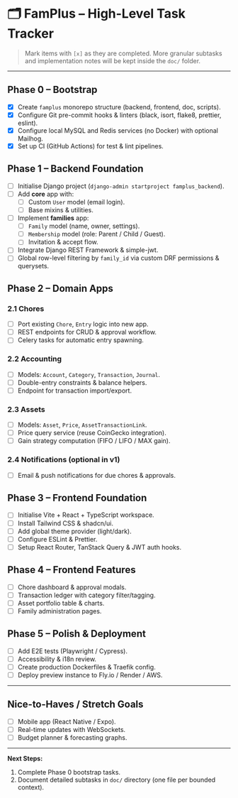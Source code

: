 # 🗂️ FamPlus – High-Level Task Tracker

> Mark items with `[x]` as they are completed.  More granular subtasks and implementation notes will be kept inside the `doc/` folder.

---

## Phase 0 – Bootstrap
- [x] Create `famplus` monorepo structure (backend, frontend, doc, scripts).
- [x] Configure Git pre-commit hooks & linters (black, isort, flake8, prettier, eslint).
- [x] Configure local MySQL and Redis services (no Docker) with optional Mailhog.
- [x] Set up CI (GitHub Actions) for test & lint pipelines.

## Phase 1 – Backend Foundation
- [ ] Initialise Django project (`django-admin startproject famplus_backend`).
- [ ] Add **core** app with:
  - [ ] Custom `User` model (email login).
  - [ ] Base mixins & utilities.
- [ ] Implement **families** app:
  - [ ] `Family` model (name, owner, settings).
  - [ ] `Membership` model (role: Parent / Child / Guest).
  - [ ] Invitation & accept flow.
- [ ] Integrate Django REST Framework & simple-jwt.
- [ ] Global row-level filtering by `family_id` via custom DRF permissions & querysets.

## Phase 2 – Domain Apps

### 2.1 Chores
- [ ] Port existing `Chore`, `Entry` logic into new app.
- [ ] REST endpoints for CRUD & approval workflow.
- [ ] Celery tasks for automatic entry spawning.

### 2.2 Accounting
- [ ] Models: `Account`, `Category`, `Transaction`, `Journal`.
- [ ] Double-entry constraints & balance helpers.
- [ ] Endpoint for transaction import/export.

### 2.3 Assets
- [ ] Models: `Asset`, `Price`, `AssetTransactionLink`.
- [ ] Price query service (reuse CoinGecko integration).
- [ ] Gain strategy computation (FIFO / LIFO / MAX gain).

### 2.4 Notifications (optional in v1)
- [ ] Email & push notifications for due chores & approvals.

## Phase 3 – Frontend Foundation
- [ ] Initialise Vite + React + TypeScript workspace.
- [ ] Install Tailwind CSS & shadcn/ui.
- [ ] Add global theme provider (light/dark).
- [ ] Configure ESLint & Prettier.
- [ ] Setup React Router, TanStack Query & JWT auth hooks.

## Phase 4 – Frontend Features
- [ ] Chore dashboard & approval modals.
- [ ] Transaction ledger with category filter/tagging.
- [ ] Asset portfolio table & charts.
- [ ] Family administration pages.

## Phase 5 – Polish & Deployment
- [ ] Add E2E tests (Playwright / Cypress).
- [ ] Accessibility & i18n review.
- [ ] Create production Dockerfiles & Traefik config.
- [ ] Deploy preview instance to Fly.io / Render / AWS.

---

## Nice-to-Haves / Stretch Goals
- [ ] Mobile app (React Native / Expo).
- [ ] Real-time updates with WebSockets.
- [ ] Budget planner & forecasting graphs.

---

**Next Steps:**
1. Complete Phase 0 bootstrap tasks.
2. Document detailed subtasks in `doc/` directory (one file per bounded context). 